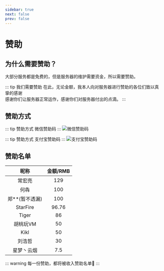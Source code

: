 ```yaml
---
sidebar: true
next: false
prev: false
---
```


# 赞助
## 为什么需要赞助？
大部分服务都是免费的，但是服务器的维护需要资金，所以需要赞助。

::: tip 我们需要赞助
在此，无论金额，我本人向对服务器进行赞助的各位们致以真挚的感谢  
感谢你们让服务器正常运作，感谢你们对服务器付出的点滴。
:::

## 赞助方式

::: tip 赞助方式
微信赞助码
:::
![微信赞助码](https://vip.123pan.cn/1814376442/url/weixin.png)

::: tip 赞助方式
支付宝赞助码
:::
![支付宝赞助码](https://vip.123pan.cn/1814376442/url/alipay.png)

## 赞助名单

| 昵称 | 金额/RMB |
| :-----: | :------: |
|  常宏亮   |   129   |
|  何犇  |   100   |
|  郑**(暂不透漏)  |   100   |
|  StarFire  | 96.76 |
|   Tiger    |  86   |
|   胡桃玩VM    |  50   |
|   Kikl    |  50   |
|  刘浩哲   |   30    |
| 星梦丶云烟 | 7.5 |

::: warning 每一份赞助，都将被收入赞助名单🧡
:::
